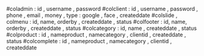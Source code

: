 #coladmin :  id , username , password
#colclient : id , username , password , phone , email , money , type : google , face  , createddate
#colslide , colmenu : id, name, orderby , createddate , status
#colfooter : id, name, orderby , createddate , status
#colcategory : id, name , createddate , status
#colproduct : id , nameproduct , namecategory , clientid , createddate , status
#colcomplete : id , nameproduct , namecategory , clientid , createddate 



